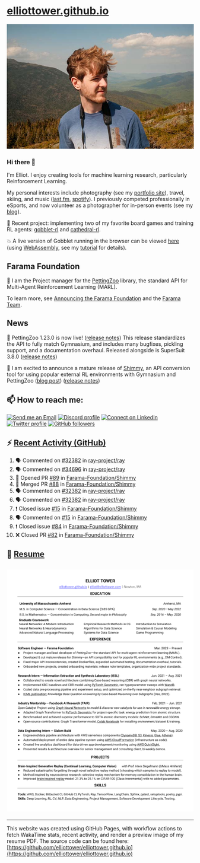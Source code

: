 # [elliottower.github.io](https://github.com/elliottower/elliottower.github.io)

[![A wild Elliot on Mt Washington](https://raw.githubusercontent.com/elliottower/elliottower.github.io/main/src/jpg/DSCF7539-600px.jpg?raw=true)](https://raw.githubusercontent.com/elliottower/elliottower.github.io/main/src/jpg/DSCF7539.jpg?raw=true)

### Hi there 👋

I'm Elliot. I enjoy creating tools for machine learning research, particularly Reinforcement Learning.

My personal interests include photography (see my [portfolio site](https://www.elliottower.com/)), travel, skiing, and music ([last.fm](https://www.last.fm/user/ajsdlfkwer), [spotify](https://open.spotify.com/user/12132818380)). I previously competed professionally in eSports, and now volunteer as a photographer for in-person events (see my [blog](https://www.elliottower.com/stories/?category=events)).

🤖 Recent project: implementing two of my favorite board games and training RL agents: [gobblet-rl](https://github.com/elliottower/gobblet-rl) and [cathedral-rl](https://github.com/elliottower/cathedral-rl). 

💥 A live version of Gobblet running in the browser can be viewed [here](https://elliottower.github.io/gobblet-rl/) (using [WebAssembly](https://webassembly.org/), see my [tutorial](https://github.com/elliottower/gobblet-rl/blob/main/tutorials/WebAssembly/web_assembly.md) for details).

## Farama Foundation

🚀 I am the Project manager for the [PettingZoo](https://github.com/Farama-Foundation/PettingZoo) library, the standard API for Multi-Agent Reinforcement Learning (MARL). 

To learn more, see [Announcing the Farama Foundation](https://farama.org/Announcing-The-Farama-Foundation) and the [Farama Team](https://farama.org/team).

## News

🎉 PettingZoo 1.23.0 is now live! ([release notes](https://github.com/Farama-Foundation/PettingZoo/releases/tag/1.23.0)) This release standardizes the API to fully match Gymnasium, and includes many bugfixes, pickling support, and a documentation overhaul. Released alongside is SuperSuit 3.8.0 ([release notes](https://github.com/Farama-Foundation/SuperSuit/releases/tag/3.8.0)) 

<!-- ![GitHub Release Date](https://img.shields.io/github/release-date/Farama-Foundation/PettingZoo) -->

🎉 I am excited to announce a mature release of [Shimmy](https://github.com/Farama-Foundation/Shimmy), an API conversion tool for using popular external RL environments with Gymnasium and PettingZoo ([blog post](https://farama.org/Announcing-Shimmy)) ([release notes](https://github.com/Farama-Foundation/Shimmy/releases/tag/v1.0.0)) 

## 📫 How to reach me:

 [![Send me an Email](https://img.shields.io/badge/email-elliot%40elliottower.com-blue)](mailto:elliot@elliottower.com)
 [![Discord profile](https://img.shields.io/badge/Discord-7289DA?style=flat&logo=discord&logoColor=white)](https://discord.com/users/83091537923145728)
 [![Connect on LinkedIn](https://img.shields.io/badge/--linkedin?label=LinkedIn&logo=LinkedIn&style=social)](https://www.linkedin.com/in/elliot-tower)
 [![Twitter profile](https://img.shields.io/twitter/follow/elliottower?style=social)](https://twitter.com/ElliotTower/)
 [![GitHub followers](https://img.shields.io/github/followers/elliottower?style=social)](https://github.com/elliottower/)

## ⚡ [Recent Activity (GitHub)](https://github.com/elliottower)

<!--START_SECTION:activity-->
1. 🗣 Commented on [#32382](https://github.com/ray-project/ray/issues/32382) in [ray-project/ray](https://github.com/ray-project/ray)
2. 🗣 Commented on [#34696](https://github.com/ray-project/ray/issues/34696) in [ray-project/ray](https://github.com/ray-project/ray)
3. 💪 Opened PR [#89](https://github.com/Farama-Foundation/Shimmy/pull/89) in [Farama-Foundation/Shimmy](https://github.com/Farama-Foundation/Shimmy)
4. 🎉 Merged PR [#88](https://github.com/Farama-Foundation/Shimmy/pull/88) in [Farama-Foundation/Shimmy](https://github.com/Farama-Foundation/Shimmy)
5. 🗣 Commented on [#32382](https://github.com/ray-project/ray/issues/32382) in [ray-project/ray](https://github.com/ray-project/ray)
6. 🗣 Commented on [#32382](https://github.com/ray-project/ray/issues/32382) in [ray-project/ray](https://github.com/ray-project/ray)
7. ❗️ Closed issue [#15](https://github.com/Farama-Foundation/Shimmy/issues/15) in [Farama-Foundation/Shimmy](https://github.com/Farama-Foundation/Shimmy)
8. 🗣 Commented on [#15](https://github.com/Farama-Foundation/Shimmy/issues/15) in [Farama-Foundation/Shimmy](https://github.com/Farama-Foundation/Shimmy)
9. ❗️ Closed issue [#84](https://github.com/Farama-Foundation/Shimmy/issues/84) in [Farama-Foundation/Shimmy](https://github.com/Farama-Foundation/Shimmy)
10. ❌ Closed PR [#82](https://github.com/Farama-Foundation/Shimmy/pull/82) in [Farama-Foundation/Shimmy](https://github.com/Farama-Foundation/Shimmy)
<!--END_SECTION:activity-->

## 📄 [Resume](https://elliottower.github.io/src/pdf/resume.pdf)

<!-- PDF-TO-MARKDOWN:START -->
![Page 1](src/png/page1.png "Page 1")
---
<!-- PDF-TO-MARKDOWN:END -->

----

This website was created using GitHub Pages, with workflow actions to fetch WakaTime stats, recent activity, and render a preview image of my resume PDF. The source code can be found here: [https://github.com/elliottower/elliottower.github.io](https://github.com/elliottower/elliottower.github.io)

